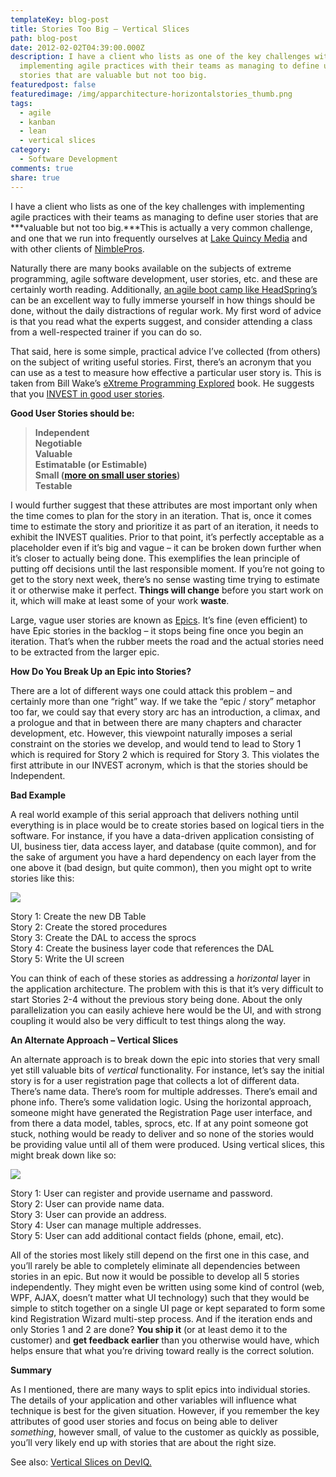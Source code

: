 ```yaml
---
templateKey: blog-post
title: Stories Too Big – Vertical Slices
path: blog-post
date: 2012-02-02T04:39:00.000Z
description: I have a client who lists as one of the key challenges with
  implementing agile practices with their teams as managing to define user
  stories that are valuable but not too big.
featuredpost: false
featuredimage: /img/apparchitecture-horizontalstories_thumb.png
tags:
  - agile
  - kanban
  - lean
  - vertical slices
category:
  - Software Development
comments: true
share: true
---
```

I have a client who lists as one of the key challenges with implementing agile practices with their teams as managing to define user stories that are ***valuable but not too big.***This is actually a very common challenge, and one that we run into frequently ourselves at [Lake Quincy Media](http://lakequincy.com/) and with other clients of [NimblePros](http://nimblepros.com/).

Naturally there are many books available on the subjects of extreme programming, agile software development, user stories, etc. and these are certainly worth reading. Additionally, [an agile boot camp like HeadSpring’s](http://www.headspringsystems.com/services/training) can be an excellent way to fully immerse yourself in how things should be done, without the daily distractions of regular work. My first word of advice is that you read what the experts suggest, and consider attending a class from a well-respected trainer if you can do so.

That said, here is some simple, practical advice I’ve collected (from others) on the subject of writing useful stories. First, there’s an acronym that you can use as a test to measure how effective a particular user story is. This is taken from Bill Wake’s [eXtreme Programming Explored](http://www.amazon.com/exec/obidos/ASIN/0201733978/aspalliancecom) book. He suggests that you [INVEST in good user stories](http://www.agile-software-development.com/2008/03/invest-in-good-user-stories_11.html).

**Good User Stories should be:**

> **Independent\
> Negotiable\
> Valuable\
> Estimatable (or Estimable)\
> Small ([more on small user stories](http://www.agile-software-development.com/2008/04/user-stories-should-be-small.html))\
> Testable**

I would further suggest that these attributes are most important only when the time comes to plan for the story in an iteration. That is, once it comes time to estimate the story and prioritize it as part of an iteration, it needs to exhibit the INVEST qualities. Prior to that point, it’s perfectly acceptable as a placeholder even if it’s big and vague – it can be broken down further when it’s closer to actually being done. This exemplifies the lean principle of putting off decisions until the last responsible moment. If you’re not going to get to the story next week, there’s no sense wasting time trying to estimate it or otherwise make it perfect. **Things will change** before you start work on it, which will make at least some of your work **waste**.

Large, vague user stories are known as [Epics](http://kw-agiledevelopment.blogspot.com/2008/01/thats-not-user-story-thats-epic.html). It’s fine (even efficient) to have Epic stories in the backlog – it stops being fine once you begin an iteration. That’s when the rubber meets the road and the actual stories need to be extracted from the larger epic.

**How Do You Break Up an Epic into Stories?**

There are a lot of different ways one could attack this problem – and certainly more than one “right” way. If we take the “epic / story” metaphor too far, we could say that every story arc has an introduction, a climax, and a prologue and that in between there are many chapters and character development, etc. However, this viewpoint naturally imposes a serial constraint on the stories we develop, and would tend to lead to Story 1 which is required for Story 2 which is required for Story 3. This violates the first attribute in our INVEST acronym, which is that the stories should be Independent.

**Bad Example**

A real world example of this serial approach that delivers nothing until everything is in place would be to create stories based on logical tiers in the software. For instance, if you have a data-driven application consisting of UI, business tier, data access layer, and database (quite common), and for the sake of argument you have a hard dependency on each layer from the one above it (bad design, but quite common), then you might opt to write stories like this:

![](/img/apparchitecture-horizontalstories_thumb.png)

Story 1: Create the new DB Table\
Story 2: Create the stored procedures\
Story 3: Create the DAL to access the sprocs\
Story 4: Create the business layer code that references the DAL\
Story 5: Write the UI screen

You can think of each of these stories as addressing a *horizontal* layer in the application architecture. The problem with this is that it’s very difficult to start Stories 2-4 without the previous story being done. About the only parallelization you can easily achieve here would be the UI, and with strong coupling it would also be very difficult to test things along the way.

**An Alternate Approach – Vertical Slices**

An alternate approach is to break down the epic into stories that very small yet still valuable bits of *vertical* functionality. For instance, let’s say the initial story is for a user registration page that collects a lot of different data. There’s name data. There’s room for multiple addresses. There’s email and phone info. There’s some validation logic. Using the horizontal approach, someone might have generated the Registration Page user interface, and from there a data model, tables, sprocs, etc. If at any point someone got stuck, nothing would be ready to deliver and so none of the stories would be providing value until all of them were produced. Using vertical slices, this might break down like so:

[](/img/apparchitecture-verticalstories_thumb.png)

![](/img/apparchitecture-verticalstories_thumb.png)

 

Story 1: User can register and provide username and password.\
Story 2: User can provide name data.\
Story 3: User can provide an address.\
Story 4: User can manage multiple addresses.\
Story 5: User can add additional contact fields (phone, email, etc).

All of the stories most likely still depend on the first one in this case, and you’ll rarely be able to completely eliminate all dependencies between stories in an epic. But now it would be possible to develop all 5 stories independently. They might even be written using some kind of control (web, WPF, AJAX, doesn’t matter what UI technology) such that they would be simple to stitch together on a single UI page or kept separated to form some kind Registration Wizard multi-step process. And if the iteration ends and only Stories 1 and 2 are done? **You ship it** (or at least demo it to the customer) and **get feedback earlier** than you otherwise would have, which helps ensure that what you’re driving toward really is the correct solution.

**Summary**

As I mentioned, there are many ways to split epics into individual stories. The details of your application and other variables will influence what technique is best for the given situation. However, if you remember the key attributes of good user stories and focus on being able to deliver *something*, however small, of value to the customer as quickly as possible, you’ll very likely end up with stories that are about the right size.

See also: [Vertical Slices on DevIQ.](https://deviq.com/vertical-slices/)